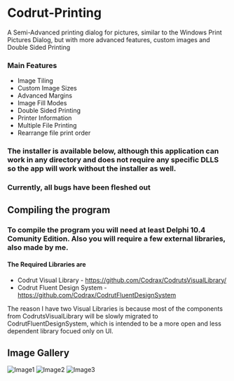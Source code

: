 # Codrut-Printing
 A Semi-Advanced printing dialog for pictures, similar to the Windows Print Pictures Dialog, but with more advanced features, custom images and Double Sided Printing

### Main Features

- Image Tiling
- Custom Image Sizes
- Advanced Margins
- Image Fill Modes
- Double Sided Printing
- Printer Information
- Multiple File Printing
- Rearrange file print order

### The installer is available below, although this application can work in any directory and does not require any specific DLLS so the app will work without the installer as well. 


### Currently, all bugs have been fleshed out

## Compiling the program
### To compile the program you will need at least Delphi 10.4 Comunity Edition. Also you will require a few external libraries, also made by me.
#### The Required Libraries are

- Codrut Visual Library - https://github.com/Codrax/CodrutsVisualLibrary/
- Codrut Fluent Design System - https://github.com/Codrax/CodrutFluentDesignSystem

The reason I have two Visual Libraries is because most of the components from CodrutsVisualLibrary will be slowly migrated to CodrutFluentDesignSystem, which is intended to be a more open and less dependent library focued only on UI. 


## Image Gallery

![Image1](https://user-images.githubusercontent.com/68193064/230644538-051d43b3-47f4-4c29-97b3-b57ba4160404.png)
![Image2](https://user-images.githubusercontent.com/68193064/230644546-bf7738b7-06c1-4837-8c22-2653ce6d88c1.png)
![Image3](https://user-images.githubusercontent.com/68193064/230644549-a068e8fc-2815-41ab-b821-33c1b17284d1.png)
